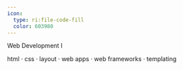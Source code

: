 ```yaml
---
icon: 
  type: ri:file-code-fill
  color: 603980
---
```

Web Development I

html · css · layout · web apps · web frameworks · templating